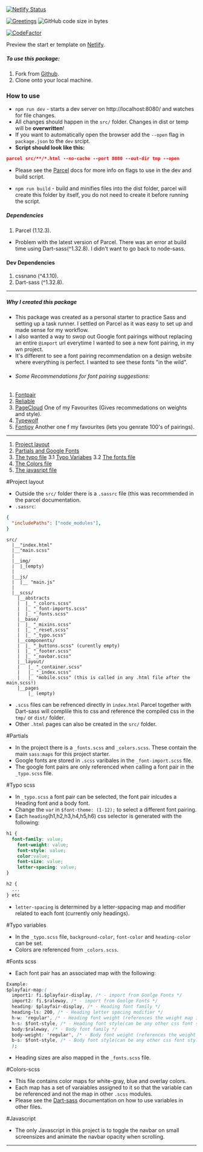[![Netlify Status](https://api.netlify.com/api/v1/badges/77d48bb7-8568-49db-9a3a-a61af69863f6/deploy-status)](https://app.netlify.com/sites/vigorous-hypatia-24a37c/deploys)

[![Greetings](https://github.com/AltusJVR/parcel-starter/actions/workflows/greetings.yml/badge.svg)](https://github.com/AltusJVR/parcel-starter/actions/workflows/greetings.yml)
![GitHub code size in bytes](https://img.shields.io/github/languages/code-size/AltusJVR/parcel-starter?color=Green&style=plastic)

[![CodeFactor](https://www.codefactor.io/repository/github/altusjvr/parcel-starter/badge)](https://www.codefactor.io/repository/github/altusjvr/parcel-starter)


Preview the start er template on [Netlify](https://parcel-scss-practice.netlify.app/). 

##### To use this package:
1. Fork from [Github](https://github.com/AltusJVR/parcel-starter).
2. Clone onto your local machine. 
### How to use
- `npm run dev` - starts a dev server on http://localhost:8080/ and watches for file changes. 
- All changes should happen in the `src/` folder. Changes in dist or temp will be **overwritten**!
- If you want to automatically open the browser add the `--open` flag in `package.json` to the `dev` srcipt. 
 - **Script should look like this:**
```json
parcel src/**/*.html --no-cache --port 8080 --out-dir tmp --open
```
- Please see the [Parcel](https://parceljs.org/) docs for more info on flags to use in the dev and build script.

-  `npm run build` - build and minifies files into the dist folder, parcel will create this folder by itself, you do not need to create it before running the script.
 ##### Dependencies
 1. Parcel (1.12.3).
  - Problem with the latest version of Parcel. There was an error at build time using Dart-sass(^1.32.8). I didn't want to go back to node-sass. 
 #### Dev Dependencies 

 1. cssnano (^4.1.10).
 2. Dart-sass (^1.32.8).

----------
##### Why I created this package
- This package was created as a personal starter to practice Sass and setting up a task runner. I settled on Parcel as it was easy to set up and made sense for my workflow. 
- I also wanted a way to swop out Google font pairings without replacing an entire `@import` url everytime I wanted to see a new font pairing, in my wn project. 
- It's different to see a font pairing recommendation on a design website where everything is perfect. I wanted to see these fonts "in the wild".
-  ###### Some Recommendations for font pairing suggestions: 
1. [Fontpair](https://www.fontpair.co/)
2. [Reliable](https://www.reliablepsd.com/ultimate-google-font-pairings/)
3. [PageCloud](https://www.pagecloud.com/blog/best-google-fonts-pairings) One of my Favourites (Gives recommedations on weights and style).
4. [Typewolf](https://www.typewolf.com/)
5. [Fontjoy](https://fontjoy.com/) Another one f my favourites (lets you genrate 100's of pairings).

----------

1. [Project layout](#project-layout)
2. [Partials and Google Fonts](#partials)
3. [The typo file](#typo-scss)
3.1 [Typo Variabes](#typo-variables)
3.2 [The fonts file](#fonts-scss)
4. [The Colors file](#colors-scss)
5. [The javasript file](#javascript) 




#Project layout
- Outside the `src/` folder there is a `.sassrc` file (this was recommended in the parcel documentation. 
- `.sassrc`:
```json
{
  "includePaths": ["node_modules"],  
}
```
```
src/
  |__"index.html"
  |__"main.scss"
  |
  |__img/
  |  |_(empty)
  |
  |__js/
  |  |__ "main.js"
  |
  |__scss/
    |__abstracts
    |  |_ "_colors.scss"
    |  |_ "_font-imports.scss"
    |  |_ "_fonts.scss"
    |__base/
    |  |_ "_mixins.scss"
    |  |_ "_reset.scss"
    |  |_ "_typo.scss"
    |__components/
    |  |_ "_buttons.scss" (curently empty)
    |  |_ "_footer.scss"
    |  |_ "_navbar.scss"
    |__layout/
    |   |_ "_container.scss"
    |   |_ "_index.scss"
    |   |_ "mobile.scss" (this is called in any .html file after the main.scss!)
    |__pages
        |_ (empty)
```  
- `.scss` files can be refrenced directly in `index.html` Parcel together with Dart-sass will complile this to css and reference the compiled css in the `tmp/` or `dist/` folder.
- Other `.html` pages can also be created in the `src/` folder. 

#Partials 
- In the project there is a `_fonts.scss` and `_colors.scss`. These contain the main `sass:maps` for this project starter. 
- Google fonts are stored in `.scss` varibales in the `_font-import.scss` file. 
- The google font pairs are only referenced when calling a font pair in the `_typo.scss` file. 

#Typo scss 
- In `_typo.scss` a font pair can be selected, the font pair inlcudes a Heading font and a body font. 
- Change the `var` in `$font-theme: (1-12);` to select a different font pairing.   
- Each `heading`(h1,h2,h3,h4,h5,h6) css selector is generated with the following:
```css
h1 {
  font-family: value;
    font-weight: value;
    font-style: value;
    color:value;
    font-size: value;
    letter-spacing: value;
}

h2 {
  ...
} etc
```
- `letter-spacing` is determined by a letter-sppacing map and modifier related to each font (currently only headings). 

#Typo variables 
- In the `_typo.scss` file, `background-color`, `font-color` and `heading-color` can be set. 
- Colors are referenced from `_colors.scss`. 

#Fonts scss
- Each font pair has an associated map with the following: 
```css
Example:
$playfair-map:(
  import1: fi.$playfair-display, /* - import from Goolge Fonts */
  import2: fi.$raleway, /* - import from Goolge Fonts */
  heading: $playfair-display, /* - Heading font family */
  heading-ls: 200, /* - Heading letter spacing modifier */
  h-w: 'regular', /* - Heading font weight (references the weight map in __fonts.scss) */
  h-s: $font-style, /* - Heading font style(can be any other css font style) */
  body:$raleway, /* - Body font family */
  body-weight: 'regular', /* - Body font weight (references the weight map in __fonts.scss) */
  b-s: $font-style, /* - Body font style(can be any other css font style) */
  );
```
- Heading sizes are also mapped in the `_fonts.scss` file.

#Colors-scss
- This file contains color maps for white-gray, blue and overlay colors.
- Each map has a set of varaiables assigned to it so that the variable can be referenced and not the map in other `.scss` modules. 
- Please see the [Dart-sass](https://sass-lang.com/) documentation on how to use variables in other files. 

#Javascript 
- The only Javascript in this project is to toggle the navbar on small screensizes and animate the navbar opacity when scrolling. 

----------